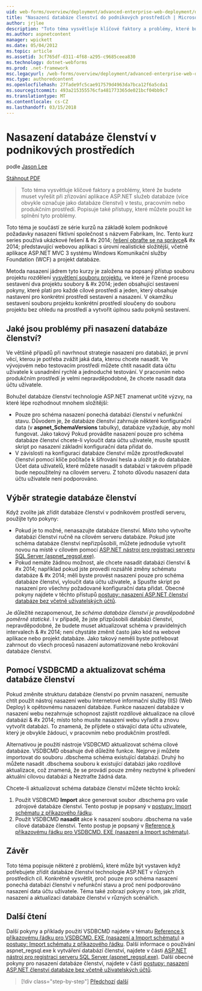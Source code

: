 ```yaml
---
uid: web-forms/overview/deployment/advanced-enterprise-web-deployment/deploying-membership-databases-to-enterprise-environments
title: "Nasazení databáze členství do podnikových prostředích | Microsoft Docs"
author: jrjlee
description: "Toto téma vysvětluje klíčové faktory a problémy, které budete potřebovat k překonání při zřizování databázích služby pro aplikace ASP.NET (Další běžné..."
ms.author: aspnetcontent
manager: wpickett
ms.date: 05/04/2012
ms.topic: article
ms.assetid: 3cf765df-d311-4f68-a295-c9685ceea830
ms.technology: dotnet-webforms
ms.prod: .net-framework
msc.legacyurl: /web-forms/overview/deployment/advanced-enterprise-web-deployment/deploying-membership-databases-to-enterprise-environments
msc.type: authoredcontent
ms.openlocfilehash: 27fade9fc5cae917579d4963da7bca12f6a5cda1
ms.sourcegitcommit: 493a215355576cfa481773365de021bcf04bb9c7
ms.translationtype: MT
ms.contentlocale: cs-CZ
ms.lasthandoff: 03/15/2018
---
```

<a name="deploying-membership-databases-to-enterprise-environments"></a>Nasazení databáze členství v podnikových prostředích
====================
podle [Jason Lee](https://github.com/jrjlee)

[Stáhnout PDF](https://msdnshared.blob.core.windows.net/media/MSDNBlogsFS/prod.evol.blogs.msdn.com/CommunityServer.Blogs.Components.WeblogFiles/00/00/00/63/56/8130.DeployingWebAppsInEnterpriseScenarios.pdf)

> Toto téma vysvětluje klíčové faktory a problémy, které že budete muset vyřešit při zřizování aplikace ASP.NET služeb databáze (více obvykle označuje jako databáze členství) v testu, pracovním nebo produkčním prostředí. Popisuje také přístupy, které můžete použít ke splnění tyto problémy.


Toto téma je součástí ze série kurzů na základě kolem podnikové požadavky nasazení fiktivní společnost s názvem Fabrikam, Inc. Tento kurz series používá ukázkové řešení & #x 2014; [řešení obraťte se na správce](../web-deployment-in-the-enterprise/the-contact-manager-solution.md)& #x 2014; představující webovou aplikaci s úrovní realistické složitější, včetně aplikace ASP.NET MVC 3 systému Windows Komunikační služby Foundation (WCF) a projekt databáze.

Metoda nasazení jádrem tyto kurzy je založena na popsaný přístup souboru projektu rozdělení [vysvětlení souboru projektu](../web-deployment-in-the-enterprise/understanding-the-project-file.md), ve které je řízené procesu sestavení dva projektu soubory & #x 2014; jeden obsahující sestavení pokyny, které platí pro každé cílové prostředí a jeden, který obsahuje nastavení pro konkrétní prostředí sestavení a nasazení. V okamžiku sestavení souboru projektu konkrétní prostředí sloučeny do souboru projektu bez ohledu na prostředí a vytvořit úplnou sadu pokynů sestavení.

## <a name="what-are-the-issues-when-you-deploy-a-membership-database"></a>Jaké jsou problémy při nasazení databáze členství?

Ve většině případů při navrhnout strategie nasazení pro databázi, je první věcí, kterou je potřeba zvážit jaká data, kterou chcete nasadit. Ve vývojovém nebo testovacím prostředí můžete chtít nasadit data účtu uživatele k usnadnění rychlé a jednoduché testování. V pracovním nebo produkčním prostředí je velmi nepravděpodobné, že chcete nasadit data účtu uživatele.

Bohužel databáze členství technologie ASP.NET znamenat určité výzvy, na které lépe rozhodnout mnohem složitější:

- Pouze pro schéma nasazení ponechá databázi členství v nefunkční stavu. Důvodem je, že databáze členství zahrnuje některé konfigurační data (v **aspnet\_SchemaVersions** tabulky), databáze vyžaduje, aby mohl fungovat. Jako takový Pokud provádíte nasazení pouze pro schéma databáze členství chcete-li vyloučit data účtu uživatele, musíte spustit skript po nasazení základní konfigurační data přidat do.
- V závislosti na konfiguraci databáze členství může zprostředkovatel členství pomocí klíče počítače k šifrování hesla a uložit je do databáze. Účet data uživatelů, které můžete nasadit s databází v takovém případě bude nepoužitelný na cílovém serveru. Z tohoto důvodu nasazení data účtu uživatele není podporováno.

## <a name="choosing-a-membership-database-strategy"></a>Výběr strategie databáze členství

Když zvolíte jak zřídit databáze členství v podnikovém prostředí serveru, použijte tyto pokyny:

- Pokud je to možné, nenasazujte databáze členství. Místo toho vytvořte databázi členství ručně na cílovém serveru databáze. Pokud jste schéma databáze členství nepřizpůsobili, můžete jednoduše vytvořit novou na místě v cílovém pomocí [ASP.NET nástroj pro registraci serveru SQL Server (aspnet\_regsql.exe)](https://msdn.microsoft.com/library/ms229862(v=vs.100).aspx).
- Pokud nemáte žádnou možnost, ale chcete nasadit databázi členství & #x 2014; například pokud jste provedli rozsáhlé změny schématu databáze & #x 2014; měli byste provést nasazení pouze pro schéma databáze členství, vyloučit data účtu uživatele, a Spusťte skript po nasazení pro všechny požadované konfigurační data přidat. Obecné pokyny najdete v těchto přístupů [postupy: nasazení ASP.NET členství databáze bez včetně uživatelských účtů](https://msdn.microsoft.com/library/ff361972(v=vs.100).aspx).

Je důležité nezapomenout, že *schéma databáze členství je pravděpodobně poměrně statické*. I v případě, že jste přizpůsobili databázi členství, nepravděpodobné, že budete muset aktualizovat schéma v pravidelných intervalech & #x 2014; není chystáte změnit často jako kód na webové aplikace nebo projekt databáze. Jako takový neměli byste potřebovat zahrnout do všech procesů nasazení automatizované nebo krokování databáze členství.

## <a name="using-vsdbcmd-to-update-a-membership-database-schema"></a>Pomocí VSDBCMD a aktualizovat schéma databáze členství

Pokud změníte strukturu databáze členství po prvním nasazení, nemusíte chtít použít nástroj nasazení webu Internetové informační služby (IIS) (Web Deploy) k opětovnému nasazení databáze. Funkce nasazení databáze v nasazení webu nezahrnuje schopnost zajistit rozdílové aktualizace na cílové databázi & #x 2014; místo toho musíte nasazení webu vyřadit a znovu vytvořit databázi. To znamená, že přijdete o stávající data účtu uživatele, který je obvykle žádoucí, v pracovním nebo produkčním prostředí.

Alternativou je použití nástroje VSDBCMD aktualizovat schéma cílové databáze. VSDBCMD obsahuje dvě důležité funkce. Nejprve ji můžete importovat do souboru .dbschema schéma existující databázi. Druhý ho můžete nasadit .dbschema souboru k existující databázi jako rozdílové aktualizace, což znamená, že se provádí pouze změny nezbytné k přivedení aktuální cílovou databázi a Neztraťte žádná data.

Chcete-li aktualizovat schéma databáze členství můžete těchto kroků:

1. Použít VSDBCMD **Import** akce generovat soubor .dbschema pro vaše zdrojové databáze členství. Tento postup je popsaný v [postupy: Import schématu z příkazového řádku](https://msdn.microsoft.com/library/dd172135.aspx).
2. Použít VSDBCMD **nasadit** akce k nasazení souboru .dbschema na vaše cílové databáze členství. Tento postup je popsaný v [Reference k příkazovému řádku pro VSDBCMD. EXE (nasazení a Import schématu)](https://msdn.microsoft.com/library/dd193283.aspx).

## <a name="conclusion"></a>Závěr

Toto téma popisuje některé z problémů, které může být vystaven když potřebujete zřídit databáze členství technologie ASP.NET v různých prostředích cíl. Konkrétně vysvětlit, proč pouze pro schéma nasazení ponechá databázi členství v nefunkční stavu a proč není podporováno nasazení data účtu uživatele. Téma také zobrazí pokyny o tom, jak zřídit, nasazení a aktualizaci databáze členství v různých scénářích.

## <a name="further-reading"></a>Další čtení

Další pokyny a příklady použití VSDBCMD najdete v tématu [Reference k příkazovému řádku pro VSDBCMD. EXE (nasazení a Import schématu)](https://msdn.microsoft.com/library/dd193283.aspx) a [postupy: Import schématu z příkazového řádku](https://msdn.microsoft.com/library/dd172135.aspx). Další informace o používání aspnet\_regsql.exe k vytváření databází členství, najdete v části [ASP.NET nástroj pro registraci serveru SQL Server (aspnet\_regsql.exe)](https://msdn.microsoft.com/library/ms229862(v=vs.100).aspx). Další obecné pokyny pro nasazení databáze členství, najdete v části [postupy: nasazení ASP.NET členství databáze bez včetně uživatelských účtů](https://msdn.microsoft.com/library/ff361972(v=vs.100).aspx).

>[!div class="step-by-step"]
[Předchozí](deploying-database-role-memberships-to-test-environments.md)
[další](excluding-files-and-folders-from-deployment.md)
